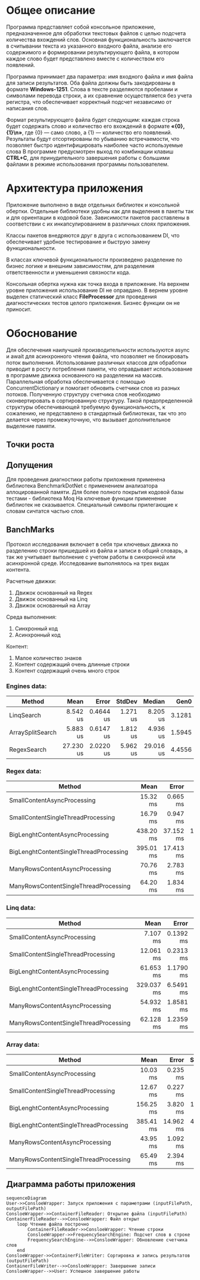 # Общее описание

Программа представляет собой консольное приложение, предназначенное для обработки текстовых файлов с целью подсчета количества вхождений слов. Основная функциональность заключается в считывании текста из указанного входного файла, анализе его содержимого и формировании результирующего файла, в котором каждое слово будет представлено вместе с количеством его появлений.

Программа принимает два параметра: имя входного файла и имя файла для записи результатов. Оба файла должны быть закодированы в формате **Windows-1251**. Слова в тексте разделяются пробелами и символами перевода строки, а их сравнение осуществляется без учета регистра, что обеспечивает корректный подсчет независимо от написания слов.

Формат результирующего файла будет следующим: каждая строка будет содержать слово и количество его вхождений в формате **«{0},{1}\n»**, где {0} — само слово, а {1} — количество его появлений.
Результаты будут отсортированы по убыванию встречаемости, что позволяет быстро идентифицировать наиболее часто используемые слова
В программе предусмотрен выход по комбинации клавиш **CTRL+C**, для принудительного завершения работы с большими файлами в режиме использования программы пользователем.

# Архитектура приложения

Приложение выполнено в виде отдельных библиотек и консольной обертки.  Отдельные библиотеки удобны как для выделения в пакеты так и для ориентации в кодовой базе.  Зависимости пакетов расставлены в соответствии с их инкапсулированием в различных слоях приложения.

Классы  пакетов внедряются друг в друга с использованием DI, что обеспечивает удобное тестирование и быструю замену функциональности.

В классах ключевой функциональности произведено разделение по бизнес логике и внешним зависимостям, для разделения ответственности и уменьшения связности кода.

Консольная обертка нужна как точка входа в приложение.
На верхнем уровне приложения использование DI не оправдано. В вернем уровне выделен статический класс **FileProcessor** для проведения диагностических тестов целого приложения. Бизнес функции он не приносит.

# Обоснование
Для обеспечения наилучшей производительности используются async и await для асинхронного чтения файла, что позволяет не блокировать поток выполнения. Использование различных классов для обработки приводит в росту потребления памяти, что оправдывает использование в программе движка основанного на разделении на массив.
Параллельная обработка обеспечивается с помощью ConcurrentDictionary и помогает обновить счетчики слов из разных потоков.
Полученную структуру счетчика слов  необходимо сконвертировать  в сортированную структуру. Такой предопределенной структуры обеспечивающей требуемую функциональность, к сожалению, не представлено в стандартный библиотеках, так что это делается через промежуточную, что вызывает дополнительное  выделение памяти.

## Точки роста


## Допущения

Для проведения диагностики работы приложения применена библиотека BenchmarkDotNet с применением анализатора аллоцированной памяти. Для более полного покрытия кодовой базы тестами - библиотека Moq
На ключевые функции применение библиотек не сказывается.
Специальный символы прилегающие к словам сичтатся частью слов.

## BanchMarks

Протокол исследования включает в себя три ключевых движка по разделению строки пришедшей из файла и записи в общий словарь, а так же учитывает выполнение с учетом работы в синхронной или асинхронной среде.
Исследование выполнялось на трех видах контента.

Расчетные движки:
1) Движок основанный на Regex
2) Движок основанный на Linq
3) Движок основанный на Array

Среда выполнения:
1) Синхронный код
2) Асинхронный код

Контент:
1) Малое количество знаков
2) Контент содержащий очень длинные строки
3) Контент содержащий очень много строк

### Engines data:

| Method           | Mean      | Error     | StdDev   | Median    | Gen0   | Allocated |
|----------------- |----------:|----------:|---------:|----------:|-------:|----------:|
| LinqSearch       |  8.542 us | 0.4644 us | 1.271 us |  8.205 us | 3.1281 |   9.63 KB |
| ArraySplitSearch |  5.883 us | 0.6147 us | 1.812 us |  4.936 us | 1.5945 |   4.89 KB |
| RegexSearch      | 27.230 us | 2.0220 us | 5.962 us | 29.016 us | 4.4556 |  13.77 KB |


### Regex data:

| Method                                 | Mean      | Error     | StdDev     | Median    | Gen0       | Gen1      | Gen2      | Allocated |
|--------------------------------------- |----------:|----------:|-----------:|----------:|-----------:|----------:|----------:|----------:|
| SmallContentAsyncProcessing            |  15.32 ms |  0.665 ms |   1.811 ms |  14.85 ms |   843.7500 |  312.5000 |         - |   3.42 MB |
| SmallContentSingleThreadProcessing     |  16.79 ms |  0.947 ms |   2.640 ms |  16.16 ms |   857.1429 |  285.7143 |         - |   3.41 MB |
| BigLenghtContentAsyncProcessing        | 438.20 ms | 37.152 ms | 108.960 ms | 392.06 ms | 11000.0000 | 7000.0000 | 2000.0000 |  55.03 MB |
| BigLenghtContentSingleThreadProcessing | 395.01 ms | 17.413 ms |  48.251 ms | 377.35 ms | 11000.0000 | 7000.0000 | 2000.0000 |  55.01 MB |
| ManyRowsContentAsyncProcessing         |  70.76 ms |  2.783 ms |   7.984 ms |  69.11 ms |  5400.0000 |  400.0000 |         - |  17.59 MB |
| ManyRowsContentSingleThreadProcessing  |  64.20 ms |  1.834 ms |   5.173 ms |  62.21 ms |  5000.0000 |  833.3333 |         - |  17.56 MB |

### Linq data:

| Method                                 | Mean       | Error     | StdDev     | Median     | Gen0       | Gen1      | Gen2      | Allocated |
|--------------------------------------- |-----------:|----------:|-----------:|-----------:|-----------:|----------:|----------:|----------:|
| SmallContentAsyncProcessing            |   7.107 ms | 0.1392 ms |  0.1810 ms |   7.104 ms |   468.7500 |   78.1250 |         - |   1.67 MB |
| SmallContentSingleThreadProcessing     |  12.061 ms | 0.2313 ms |  0.5221 ms |  11.910 ms |   843.7500 |  281.2500 |         - |   3.41 MB |
| BigLenghtContentAsyncProcessing        |  61.653 ms | 1.1790 ms |  1.5739 ms |  61.461 ms |  2750.0000 | 1375.0000 |  500.0000 |  16.42 MB |
| BigLenghtContentSingleThreadProcessing | 329.037 ms | 6.5491 ms | 14.0977 ms | 327.638 ms | 11000.0000 | 7000.0000 | 2000.0000 |  55.01 MB |
| ManyRowsContentAsyncProcessing         |  54.932 ms | 1.8581 ms |  5.0551 ms |  53.435 ms |  3636.3636 |   90.9091 |         - |  11.16 MB |
| ManyRowsContentSingleThreadProcessing  |  62.128 ms | 1.2359 ms |  2.7386 ms |  62.292 ms |  5000.0000 |  750.0000 |         - |  17.56 MB |


### Array data:
| Method                                 | Mean      | Error     | StdDev    | Median     | Gen0       | Gen1      | Gen2      | Allocated   |
|--------------------------------------- |----------:|----------:|----------:|-----------:|-----------:|----------:|----------:|------------:|
| SmallContentAsyncProcessing            |  10.03 ms |  0.235 ms |  0.648 ms |   9.970 ms |   171.8750 |   31.2500 |         - |   657.55 KB |
| SmallContentSingleThreadProcessing     |  12.67 ms |  0.227 ms |  0.201 ms |  12.636 ms |   859.3750 |  281.2500 |         - |   3495.3 KB |
| BigLenghtContentAsyncProcessing        | 156.25 ms |  3.820 ms | 10.648 ms | 152.892 ms |  1000.0000 |  333.3333 |         - |   9860.1 KB |
| BigLenghtContentSingleThreadProcessing | 385.41 ms | 14.962 ms | 41.210 ms | 377.130 ms | 11000.0000 | 7000.0000 | 2000.0000 | 56332.83 KB |
| ManyRowsContentAsyncProcessing         |  43.95 ms |  1.092 ms |  3.150 ms |  43.487 ms |   800.0000 |  100.0000 |         - |  2946.02 KB |
| ManyRowsContentSingleThreadProcessing  |  65.49 ms |  2.394 ms |  6.712 ms |  63.311 ms |  5000.0000 |  833.3333 |         - | 17984.09 KB |


## Диаграмма работы приложения

```mermaid
sequenceDiagram
User->>ConsloeWrapper: Запуск приложения с параметрами (inputFilePath, outputFilePath)
ConsloeWrapper->>ContainerFileReader: Открытие файла (inputFilePath)
ContainerFileReader-->>ConsloeWrapper: Файл открыт
    loop Чтение файла построчно
        ContainerFileReader->>ConsloeWrapper: Чтение строки
        ConsloeWrapper->>FrequencySearchEngine: Подсчет слов в строке
        FrequencySearchEngine-->>ConsloeWrapper: Обновление счетчика слов
    end
ConsloeWrapper->>ContainerFileWriter: Сортировка и запись результатов  (outputFilePath)
ContainerFileWriter-->>ConsloeWrapper: Завершение записи
ConsloeWrapper-->>User: Успешное завершение работы
```

